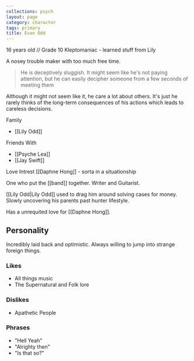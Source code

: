 ```yaml
---
collections: psych
layout: page
category: character
tags: primary
title: Evan Odd
---
```


16 years old // Grade 10
Kleptomaniac - learned stuff from Lily

A nosey trouble maker with too much free time.

> He is deceptively sluggish. It might seem like he's not paying attention, but he can easily decipher someone from a few seconds of meeting them

Although it might not seem like it, he care a lot about others. It's just he rarely thinks of the long-term consequences of his actions which leads to careless decisions.

Family
- [[Lily Odd]]

Friends With
- [[Psyche Lea]]
- [[Jay Swift]]

Love Intrest
[[Daphne Hong]] - sorta in a situationship

One who put the [[band]] together. Writer and Guitarist.

[[Lily Odd|Lily Odd]] used to drag him around solving cases for money. Slowly uncovering his parents past hunter lifestyle.

Has a unrequited love for [[Daphne Hong]].

## Personality
Incredibly laid back and optimistic. Always willing to jump into strange foreign things.


### Likes
- All things music
- The Supernatural and Folk lore

### Dislikes
- Apathetic People


### Phrases
- "Hell Yeah"
- "Alrighty then"
- "Is that so?"